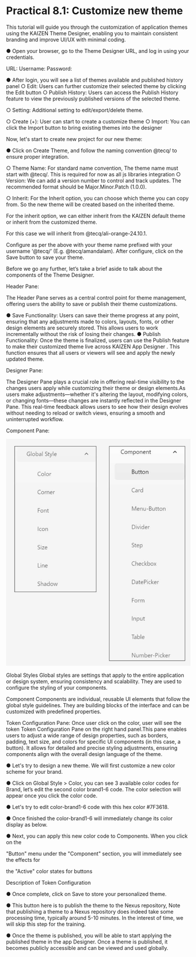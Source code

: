 # Practical 8.1: Customize new theme

This tutorial will guide you through the customization of application themes using the KAIZEN Theme Designer, enabling you to maintain consistent branding and improve UI/UX with minimal coding.

● Open your browser, go to the Theme Designer URL, and log in using your credentials.

URL: Username: <username> 
Password: <password>

● After login, you will see a list of themes available and published history panel 
	○ Edit: Users can further customize their selected theme by clicking the Edit button 	○ Publish History: Users can access the Publish History feature to view the 		previously published versions of the selected theme.

○ Setting: Additional setting to edit/export/delete theme.

○ Create (+): User can start to create a customize theme 
○ Import: You can click the Import button to bring existing themes into the designer











Now, let's start to create new project for our new theme:

● Click on Create Theme, and follow the naming convention @tecq/ to ensure proper 	integration.

○ Theme Name: For standard name convention, The theme name must start with 	@tecq/<username>. This is required for now as all js libraries integration ○ Version: We can add a version number to control and track updates. The 	recommended format should be Major.Minor.Patch (1.0.0).

○ Inherit: For the Inherit option, you can choose which theme you can copy from. 	So the new theme will be created based on the inherited theme.

For the inherit option, we can either inherit from the KAIZEN default theme or inherit from the customized theme.





For this case we will inherit from @tecq/ali-orange-24.10.1.

Configure as per the above with your theme name prefixed with your username 
‘@tecq/<username>’ (E.g. @tecq/amandalam). After configure, click on the Save button to save your theme.



Before we go any further, let’s take a brief aside to talk about the components of the Theme Designer.

Header Pane:

The Header Pane serves as a central control point for theme management, offering users the ability to save or publish their theme customizations.







● Save Functionality: Users can save their theme progress at any point, ensuring that 	any adjustments made to colors, layouts, fonts, or other design elements are securely 	stored. This allows users to work incrementally without the risk of losing their changes. ● Publish Functionality: Once the theme is finalized, users can use the Publish feature 	to make their customized theme live across KAIZEN App Designer . This function 	ensures that all users or viewers will see and apply the newly updated theme.

Designer Pane:

The Designer Pane plays a crucial role in offering real-time visibility to the changes users apply while customizing their theme or design elements.As users make adjustments—whether it's altering the layout, modifying colors, or changing fonts—these changes are instantly reflected in the Designer Pane. This real-time feedback allows users to see how their design evolves without needing to reload or switch views, ensuring a smooth and uninterrupted workflow.





Component Pane:



![Image Description](./images/image_35.png)

Global Styles 
Global styles are settings that apply to the entire application or design system, ensuring consistency and scalability. They are used to configure the styling of your components.

Component 
Components are individual, reusable UI elements that follow the global style guidelines. They are building blocks of the interface and can be customized with predefined properties.





Token Configuration Pane: 
Once user click on the color, user will see the token Token Configuration Pane on the right hand panel.This pane enables users to adjust a wide range of design properties, such as borders, padding, text size, and colors for specific UI components (in this case, a button). It allows for detailed and precise styling adjustments, ensuring components align with the overall design language of the theme.











● Let's try to design a new theme. We will first customize a new color scheme for your 	brand.

● Click on Global Style > Color, you can see 3 available color codes for Brand, let’s edit the second color brand1-6 code. The color selection will appear once you click the color code.

● Let's try to edit color-brand1-6 code with this hex color #7F3618.

● Once finished the color-brand1-6 will immediately change its color display as below.





● Next, you can apply this new color code to Components. When you click on the

"Button" menu under the "Component" section, you will immediately see the effects for

the "Active" color states for buttons











Description of Token Configuration

● Once complete, click on Save to store your personalized theme.







● This button here is to publish the theme to the Nexus repository, Note that publishing a theme to a Nexus repository does indeed take some processing time, typically around 5-10 minutes. In the interest of time, we will skip this step for the training.

● Once the theme is published, you will be able to start applying the published theme in the app Designer. Once a theme is published, it becomes publicly accessible and can be viewed and used globally.






